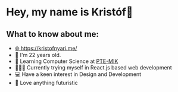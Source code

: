 <h1>Hey, my name is Kristóf👋</h1>
<h2>What to know about me:</h2>
<ul>
  <li><a href="https://kristofnyari.me/" target="_blank">🌐 https://kristofnyari.me/</li></a>
  <li>👦 I'm 22 years old.</li>
  <li>📕 Learning Computer Science at <a href="https://english.mik.pte.hu/">PTE-MIK</a></li>
  <li>👨🏽‍💻 Currently trying myself in React.js based web development</li>
  <li>💻 Have a keen interest in Design and Development</li>
  <li>🤖 Love anything futuristic</li>
</ul>
